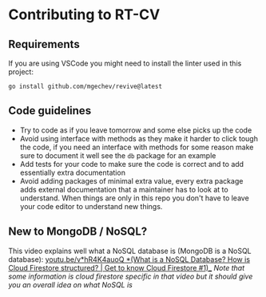 # Contributing to RT-CV

## Requirements

If you are using VSCode you might need to install the linter used in this project:

```
go install github.com/mgechev/revive@latest
```

## Code guidelines

- Try to code as if you leave tomorrow and some else picks up the code
- Avoid using interface with methods as they make it harder to click tough the code, if you need an interface with methods for some reason make sure to document it well see the `db` package for an example
- Add tests for your code to make sure the code is correct and to add essentially extra documentation
- Avoid adding packages of minimal extra value, every extra package adds external documentation that a maintainer has to look at to understand. When things are only in this repo you don't have to leave your code editor to understand new things.

## New to MongoDB / NoSQL?

This video explains well what a NoSQL database is (MongoDB is a NoSQL database): [youtu.be/v*hR4K4auoQ *(What is a NoSQL Database? How is Cloud Firestore structured? | Get to know Cloud Firestore #1)\_](https://youtu.be/v_hR4K4auoQ)
_Note that some information is cloud firestore specific in that video but it should give you an overall idea on what NoSQL is_
